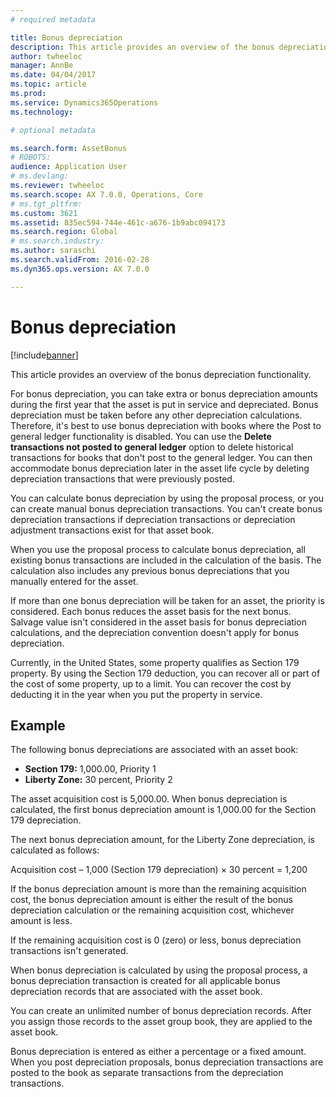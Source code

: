 ```yaml
---
# required metadata

title: Bonus depreciation
description: This article provides an overview of the bonus depreciation functionality.
author: twheeloc
manager: AnnBe
ms.date: 04/04/2017
ms.topic: article
ms.prod: 
ms.service: Dynamics365Operations
ms.technology: 

# optional metadata

ms.search.form: AssetBonus
# ROBOTS: 
audience: Application User
# ms.devlang: 
ms.reviewer: twheeloc
ms.search.scope: AX 7.0.0, Operations, Core
# ms.tgt_pltfrm: 
ms.custom: 3621
ms.assetid: 835ec594-744e-461c-a676-1b9abc094173
ms.search.region: Global
# ms.search.industry: 
ms.author: saraschi
ms.search.validFrom: 2016-02-28
ms.dyn365.ops.version: AX 7.0.0

---
```


# Bonus depreciation

[!include[banner](../includes/banner.md)]


This article provides an overview of the bonus depreciation functionality.

For bonus depreciation, you can take extra or bonus depreciation amounts during the first year that the asset is put in service and depreciated. Bonus depreciation must be taken before any other depreciation calculations. Therefore, it's best to use bonus depreciation with books where the Post to general ledger functionality is disabled. You can use the **Delete transactions not posted to general ledger** option to delete historical transactions for books that don't post to the general ledger. You can then accommodate bonus depreciation later in the asset life cycle by deleting depreciation transactions that were previously posted. 

You can calculate bonus depreciation by using the proposal process, or you can create manual bonus depreciation transactions. You can't create bonus depreciation transactions if depreciation transactions or depreciation adjustment transactions exist for that asset book.

When you use the proposal process to calculate bonus depreciation, all existing bonus transactions are included in the calculation of the basis. The calculation also includes any previous bonus depreciations that you manually entered for the asset. 

If more than one bonus depreciation will be taken for an asset, the priority is considered. Each bonus reduces the asset basis for the next bonus. Salvage value isn't considered in the asset basis for bonus depreciation calculations, and the depreciation convention doesn't apply for bonus depreciation. 

Currently, in the United States, some property qualifies as Section 179 property. By using the Section 179 deduction, you can recover all or part of the cost of some property, up to a limit. You can recover the cost by deducting it in the year when you put the property in service.

## Example
The following bonus depreciations are associated with an asset book:

-   **Section 179:** 1,000.00, Priority 1
-   **Liberty Zone:** 30 percent, Priority 2

The asset acquisition cost is 5,000.00. When bonus depreciation is calculated, the first bonus depreciation amount is 1,000.00 for the Section 179 depreciation. 

The next bonus depreciation amount, for the Liberty Zone depreciation, is calculated as follows: 

Acquisition cost – 1,000 (Section 179 depreciation) × 30 percent = 1,200 

If the bonus depreciation amount is more than the remaining acquisition cost, the bonus depreciation amount is either the result of the bonus depreciation calculation or the remaining acquisition cost, whichever amount is less. 

If the remaining acquisition cost is 0 (zero) or less, bonus depreciation transactions isn't generated. 

When bonus depreciation is calculated by using the proposal process, a bonus depreciation transaction is created for all applicable bonus depreciation records that are associated with the asset book. 

You can create an unlimited number of bonus depreciation records. After you assign those records to the asset group book, they are applied to the asset book. 

Bonus depreciation is entered as either a percentage or a fixed amount. When you post depreciation proposals, bonus depreciation transactions are posted to the book as separate transactions from the depreciation transactions.



